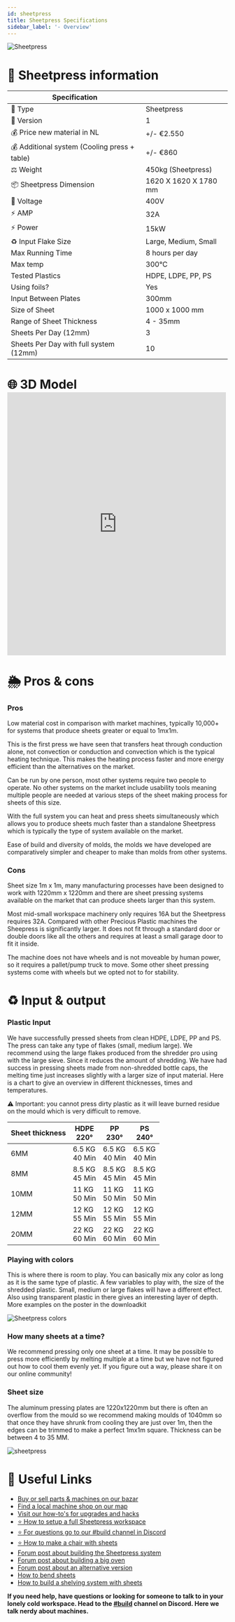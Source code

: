 ```yaml
---
id: sheetpress
title: Sheetpress Specifications
sidebar_label: '- Overview'
---
```



<style>
:root {
  --highlight: #f29094;
  --hover: #f29094;
}
</style>

![Sheetpress](assets/build/sheetpress.jpg)


# 📓 Sheetpress information
| Specification                               |                       |
| ------------------------------------------- | --------------------- |
| 📓 Type                                      | Sheetpress            |
| 💎 Version                                   | 1                     |
| 💰 Price new material in NL                  | +/- €2.550            |
| 💰 Additional system (Cooling press + table) | +/- €860              |
| ⚖️ Weight                                   | 450kg (Sheetpress)    |
| 📦 Sheetpress Dimension                      | 1620 X 1620 X 1780 mm |
| 🔌 Voltage                                   | 400V                  |
| ⚡️ AMP                                      | 32A                   |
| ⚡️ Power                                    | 15kW                  |
| ♻️ Input Flake Size                         | Large, Medium, Small  |
| Max Running Time                            | 8 hours per day       |
| Max temp                                    | 300°C                 |
| Tested Plastics                             | HDPE, LDPE, PP, PS    |
| Using foils?                                | Yes                   |
| Input Between Plates                        | 300mm                 |
| Size of Sheet                               | 1000 x 1000 mm        |
| Range of Sheet Thickness                    | 4 - 35mm              |
| Sheets Per Day (12mm)                       | 3                     |
| Sheets Per Day with full system (12mm)      | 10                    |


# 🌐 3D Model <iframe width="500" height="600" src="https://b2b.partcommunity.com/community/partcloud/embedded.html?route=embedded-viewer&name=Hot+Press+v1&model_id=96613&portal=b2b&noAutoload=true&autoRotate=false&hideMenu=true&topColor=%23FFFFFF&bottomColor=%23ffffff&cameraParams=false&varsettransfer=" frameborder="0" id="EmbeddedView-Iframe-96613" allowfullscreen mark="crwd-mark"></iframe>



# 🌦 Pros & cons

### Pros

Low material cost in comparison with market machines, typically 10,000+ for systems that produce sheets greater or equal to  1mx1m.

This is the first press we have seen that transfers heat through conduction alone, not convection or conduction and convection which is the typical heating technique. This makes the heating process faster and more energy efficient than the alternatives on the market.

Can be run by one person, most other systems require two people to operate.  No other systems on the market include usability tools meaning multiple people are needed at various steps of the sheet making process for sheets of this size.

With the full system you can heat and press sheets simultaneously which allows you to produce sheets much faster than a standalone Sheetpress which is typically the type of system available on the market.

Ease of build and diversity of molds, the molds we have developed are comparatively simpler and cheaper to make than molds from other systems.

### Cons

Sheet size 1m x 1m, many manufacturing processes have been designed to work with 1220mm x 1220mm and there are sheet pressing systems available on the market that can produce sheets larger than this system.

Most mid-small workspace machinery only requires 16A but the Sheetpress requires 32A. Compared with other Precious Plastic machines the Sheepress is significantly larger. It does not fit through a standard door or double doors like all the others and requires at least a small garage door to fit it inside.

The machine does not have wheels and is not moveable by human power, so it requires a pallet/pump truck to move. Some other sheet pressing systems come with wheels but we opted not to for stability.

# ♻️ Input & output

### Plastic Input

We have successfully pressed sheets from clean HDPE, LDPE, PP and PS. The press can take any type of flakes (small, medium large). We recommend using the large flakes produced from the shredder pro using with the large sieve. Since it reduces the amount of shredding. We have had success in pressing sheets made from non-shredded bottle caps, the melting time just increases slightly with a larger size of input material. Here is a chart to give an overview in different thicknesses, times and temperatures.

 ⚠️ Important: you cannot press dirty plastic as it will leave burned residue on the mould which is very difficult to remove.

 | Sheet thickness | HDPE  <br> 220°    | PP <br>  230°      | PS <br> 240°       |
 | --------------- | ------------------ | ------------------ | ------------------ |
 | 6MM             | 6.5 KG <br> 40 Min | 6.5 KG <br> 40 Min | 6.5 KG <br> 40 Min |
 | 8MM             | 8.5 KG <br> 45 Min | 8.5 KG <br> 45 Min | 8.5 KG <br> 45 Min |
 | 10MM            | 11 KG <br> 50 Min  | 11 KG <br> 50 Min  | 11 KG <br> 50 Min  |
 | 12MM            | 12 KG <br> 55 Min  | 12 KG <br> 55 Min  | 12 KG <br> 55 Min  |
 | 20MM            | 22 KG <br> 60 Min  | 22 KG <br> 60 Min  | 22 KG <br> 60 Min  |



### Playing with colors
This is where there is room to play. You can basically mix any color as long as it is the same type of plastic. A few variables to play with, the size of the shredded plastic. Small, medium or large flakes will have a different effect. Also using transparent plastic in there gives an interesting layer of depth. More examples on the poster in the downloadkit

![Sheetpress colors](assets/build/sheetpress-colors.jpg)
### How many sheets at a time?

We recommend pressing only one sheet at a time. It may be possible to press more efficiently by melting multiple at a time but we have not figured out how to cool them evenly yet. If you figure out a way, please share it on our online community!

### Sheet size

The aluminum pressing plates are 1220x1220mm but there is often an overflow from the mould so we recommend making moulds of 1040mm so that once they have shrunk from cooling they are just over 1m, then the edges can be trimmed to make a perfect 1mx1m square. Thickness can be between 4 to 35 MM.


![sheetpress](assets/build/sheetpress-sheets.jpg)


# 🙌 Useful Links

* [ Buy or sell parts & machines on our bazar](https://bazar.preciousplastic.com)
* [ Find a local machine shop on our map](https://community.preciousplastic.com/map)
* [ Visit our how-to's for upgrades and hacks](https://community.preciousplastic.com/how-to)
* [⭐️ How to setup a full Sheetpress workspace](spaces/sheetpress.md)
* [⭐️ For questions go to our #build channel in Discord](https://discordapp.com/invite/XQDmQVT)
* [⭐️ How to make a chair with sheets](https://community.preciousplastic.com/how-to/make-a-chair-with-bent-sheets)
* [Forum post about building the Sheetpress system](https://davehakkens.nl/community/forums/topic/v4-sheet-press-system/)
* [Forum post about building a big oven](https://davehakkens.nl/community/forums/topic/sheet-press-mould-oven/)
* [Forum post about an alternative version](https://davehakkens.nl/community/forums/topic/v4-sheet-press-system/)
* [How to bend sheets](https://community.preciousplastic.com/how-to/bend-plastic-sheets)
* [How to build a shelving system with sheets](https://community.preciousplastic.com/how-to/make-a-shelving-system)

**If you need help, have questions or looking for someone to talk to in your lonely cold workspace. Head to the [#build](https://discordapp.com/invite/XQDmQVT) channel on Discord. Here we talk nerdy about machines.**
